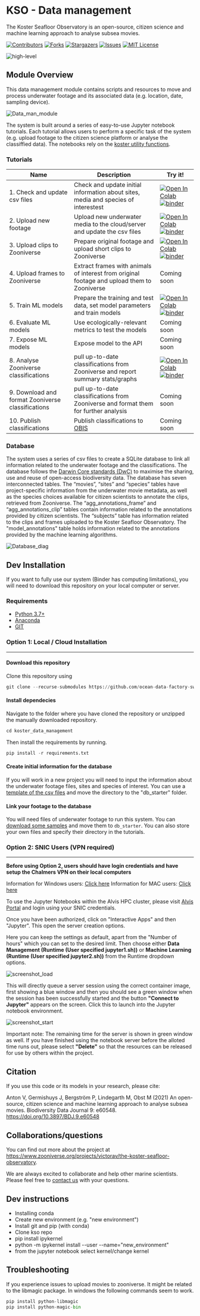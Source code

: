 # KSO - Data management

The Koster Seafloor Observatory is an open-source, citizen science and machine learning approach to analyse subsea movies.

<!-- PROJECT SHIELDS -->
<!--
*** I'm using markdown "reference style" links for readability.
*** Reference links are enclosed in brackets [ ] instead of parentheses ( ).
*** See the bottom of this document for the declaration of the reference variables
*** for contributors-url, forks-url, etc. This is an optional, concise syntax you may use.
*** https://www.markdownguide.org/basic-syntax/#reference-style-links
-->
[![Contributors][contributors-shield]][contributors-url]
[![Forks][forks-shield]][forks-url]
[![Stargazers][stars-shield]][stars-url]
[![Issues][issues-shield]][issues-url]
[![MIT License][license-shield]][license-url]

![high-level][high-level-overview]

## Module Overview
This data management module contains scripts and resources to move and process underwater footage and its associated data (e.g. location, date, sampling device). 

![Data_man_module][Data_management_module]

The system is built around a series of easy-to-use Jupyter notebook tutorials. Each tutorial allows users to perform a specific task of the system (e.g. upload footage to the citizen science platform or analyse the classiffied data). The notebooks rely on the [koster utility functions][koster_utils_repo].

### Tutorials
| Name                                              | Description                                                                                 | Try it!  | 
| ------------------------------------------------- | ------------------------------------------------------------------------------------------- | --------|
| 1. Check and update csv files                     | Check and update initial information about sites, media and species of interestest          | [![Open In Colab][colablogo]][colab_tut_1] [![binder][binderlogo]][binder_tut_1] | 
| 2. Upload new footage                             | Upload new underwater media to the cloud/server and update the csv files                    | [![Open In Colab][colablogo]][colab_tut_2] [![binder][binderlogo]][binder_tut_2] | 
| 3. Upload clips to Zooniverse                     | Prepare original footage and upload short clips to Zooniverse                               | [![Open In Colab][colablogo]][colab_tut_3] [![binder][binderlogo]][binder_tut_3] |
| 4. Upload frames to Zooniverse                    | Extract frames with animals of interest from original footage and upload them to Zooniverse | Coming soon         |
| 5. Train ML models                                | Prepare the training and test data, set model parameters and train models                   | [![Open In Colab][colablogo]][colab_tut_5] [![binder][binderlogo]][binder_tut_5] | 
| 6. Evaluate ML models                            | Use ecologically-relevant metrics to test the models                                        | Coming soon  |
| 7. Expose ML models                               | Expose model to the API                                                                     | Coming soon | 
| 8. Analyse Zooniverse classifications             | pull up-to-date classifications from Zooniverse and report summary stats/graphs             | [![Open In Colab][colablogo]][colab_tut_8] [![binder][binderlogo]][binder_tut_8] |
| 9. Download and format Zooniverse classifications | pull up-to-date classifications from Zooniverse and format them for further analysis        | Coming soon  | 
| 10. Publish classifications                       | Publish classifications to  [OBIS][OBIS-site]                                               | Coming soon  | 
  
### Database
The system uses a series of csv files to create a SQLite database to link all information related to the underwater footage and the classifications. The database follows the [Darwin Core standards (DwC)](https://dwc.tdwg.org/simple/) to maximise the sharing, use and reuse of open-access biodiversity data.
The database has seven interconnected tables. The “movies”, “sites” and “species” tables have project-specific information from the underwater movie metadata, as well as the species choices available for citizen scientists to annotate the clips, retrieved from Zooniverse. The “agg_annotations_frame” and “agg_annotations_clip” tables contain information related to the annotations provided by citizen scientists. The “subjects” table has information related to the clips and frames uploaded to the Koster Seafloor Observatory. The "model_annotations" table holds information related to the annotations provided by the machine learning algorithms. 

![Database_diag][Database_diagram]


## Dev Installation
If you want to fully use our system (Binder has computing limitations), you will need to download this repository on your local computer or server.

### Requirements
* [Python 3.7+](https://www.python.org/)
* [Anaconda](https://docs.anaconda.com/anaconda/install/index.html)
* [GIT](https://git-scm.com/downloads)

### Option 1: Local / Cloud Installation
-----------------
#### Download this repository
Clone this repository using
```python
git clone --recurse-submodules https://github.com/ocean-data-factory-sweden/koster_data_management.git
``` 

#### Install dependecies
Navigate to the folder where you have cloned the repository or unzipped the manually downloaded repository. 
```python
cd koster_data_management
```

Then install the requirements by running.
```python
pip install -r requirements.txt
```

#### Create initial information for the database 
If you will work in a new project you will need to input the information about the underwater footage files, sites and species of interest. You can use a [template of the csv files](https://drive.google.com/file/d/1PZGRoSY_UpyLfMhRphMUMwDXw4yx1_Fn/view?usp=sharing) and move the directory to the "db_starter" folder.


#### Link your footage to the database 
You will need files of underwater footage to run this system. You can [download some samples](https://drive.google.com/drive/folders/1t2ce8euh3SEU2I8uhiZN1Tu-76ZDqB6w?usp=sharing) and move them to `db_starter`. You can also store your own files and specify their directory in the tutorials.


### Option 2: SNIC Users (VPN required)

-----------------

**Before using Option 2, users should have login credentials and have setup the Chalmers VPN on their local computers**

Information for Windows users: [Click here](https://it.portal.chalmers.se/itportal/NonCDAWindows/VPN)
Information for MAC users: [Click here](https://it.portal.chalmers.se/itportal/NonCDAMac/VPN)

To use the Jupyter Notebooks within the Alvis HPC cluster, please visit [Alvis Portal](https://portal.c3se.chalmers.se) and login using your SNIC credentials. 

Once you have been authorized, click on "Interactive Apps" and then "Jupyter". This open the server creation options. 

Here you can keep the settings as default, apart from the "Number of hours" which you can set to the desired limit. Then choose either **Data Management (Runtime (User specified jupyter1.sh))** or **Machine Learning (Runtime (User specified jupyter2.sh))** from the Runtime dropdown options.

![screenshot_load][screenshot_loading]

This will directly queue a server session using the correct container image, first showing a blue window and then you should see a green window when the session has been successfully started and the button **"Connect to Jupyter"** appears on the screen. Click this to launch into the Jupyter notebook environment. 


![screenshot_start][screenshot_started]

Important note: The remaining time for the server is shown in green window as well. If you have finished using the notebook server before the alloted time runs out, please select **"Delete"** so that the resources can be released for use by others within the project. 


## Citation

If you use this code or its models in your research, please cite:

Anton V, Germishuys J, Bergström P, Lindegarth M, Obst M (2021) An open-source, citizen science and machine learning approach to analyse subsea movies. Biodiversity Data Journal 9: e60548. https://doi.org/10.3897/BDJ.9.e60548

## Collaborations/questions
You can find out more about the project at https://www.zooniverse.org/projects/victorav/the-koster-seafloor-observatory.

We are always excited to collaborate and help other marine scientists. Please feel free to [contact us](matthias.obst@marine.gu.se) with your questions.

## Dev instructions

- Installing conda 
- Create new environment (e.g. "new environment")
- Install git and pip (with conda)
- Clone kso repo
- pip install ipykernel
- python -m ipykernel install --user --name="new_environment"
- from the jupyter notebook select kernel/change kernel

## Troubleshooting

If you experience issues to upload movies to zooniverse. It might be related to the libmagic package. In windows the following commands seem to work.
```python
pip install python-libmagic
pip install python-magic-bin
```


<!-- MARKDOWN LINKS & IMAGES -->
<!-- https://www.markdownguide.org/basic-syntax/#reference-style-links -->
[contributors-shield]: https://img.shields.io/github/contributors/ocean-data-factory-sweden/koster_data_management.svg?style=for-the-badge
[contributors-url]: https://https://github.com/ocean-data-factory-sweden/koster_data_management/graphs/contributors
[forks-shield]: https://img.shields.io/github/forks/ocean-data-factory-sweden/koster_data_management.svg?style=for-the-badge
[forks-url]: https://github.com/ocean-data-factory-sweden/koster_data_management/network/members
[stars-shield]: https://img.shields.io/github/stars/ocean-data-factory-sweden/koster_data_management.svg?style=for-the-badge
[stars-url]: https://github.com/ocean-data-factory-sweden/koster_data_management/stargazers
[issues-shield]: https://img.shields.io/github/issues/ocean-data-factory-sweden/koster_data_management.svg?style=for-the-badge
[issues-url]: https://github.com/ocean-data-factory-sweden/koster_data_management/issues
[license-shield]: https://img.shields.io/github/license/ocean-data-factory-sweden/koster_data_management.svg?style=for-the-badge
[license-url]: https://github.com/ocean-data-factory-sweden/koster_data_management/blob/main/LICENSE.txt
[high-level-overview]: https://github.com/ocean-data-factory-sweden/koster_data_management/blob/main/images/high-level-overview.png?raw=true "Overview of the three main modules and the components of the Koster Seafloor Observatory"
[Data_management_module]: https://github.com/ocean-data-factory-sweden/koster_data_management/blob/main/images/Koster_data_management_module.png?raw=true
[koster_utils_repo]: https://github.com/ocean-data-factory-sweden/kso_utils
[colablogo]: https://colab.research.google.com/assets/colab-badge.svg
[binderlogo]: https://mybinder.org/badge_logo.svg
[colab_tut_1]: https://colab.research.google.com/github/ocean-data-factory-sweden/koster_data_management/blob/dev/colab_tutorials/1_Check_and_update_csv_files.ipynb
[binder_tut_1]: https://mybinder.org/v2/gh/ocean-data-factory-sweden/koster_data_management/dev
[colab_tut_2]: https://colab.research.google.com/github/ocean-data-factory-sweden/koster_data_management/blob/dev/colab_tutorials/2_Upload_new_footage.ipynb
[binder_tut_2]: https://mybinder.org/v2/gh/ocean-data-factory-sweden/koster_data_management/dev
[colab_tut_3]: https://colab.research.google.com/github/ocean-data-factory-sweden/koster_data_management/blob/dev/colab_tutorials/3_Upload_clips_to_Zooniverse.ipynb
[binder_tut_3]: https://mybinder.org/v2/gh/ocean-data-factory-sweden/koster_data_management/dev
[colab_tut_5]: https://colab.research.google.com/github/ocean-data-factory-sweden/koster_yolov4/blob/master/Colab/5_Colab_Train_Koster_ML_models.ipynb
[binder_tut_5]: https://mybinder.org/v2/gh/ocean-data-factory-sweden/koster_data_management/dev
[colab_tut_8]: https://colab.research.google.com/github/ocean-data-factory-sweden/koster_data_management/blob/dev/colab_tutorials/8_Analyse_Zooniverse_classifications.ipynb
[binder_tut_8]: https://mybinder.org/v2/gh/ocean-data-factory-sweden/koster_data_management/dev
[objdecmodule]: https://github.com/ocean-data-factory-sweden/koster_yolov4
[OBIS-site]: https://www.gbif.org/network/2b7c7b4f-4d4f-40d3-94de-c28b6fa054a6
[Database_diagram]: https://github.com/ocean-data-factory-sweden/koster_data_management/blob/main/images/Database_diagram.png?raw=true "Entity relationship diagram of the SQLite database of the Koster Seafloor Observatory"
[screenshot_loading]: https://github.com/ocean-data-factory-sweden/koster_data_management/blob/main/images/screenshot_loading.png?raw=true
[screenshot_started]: https://github.com/ocean-data-factory-sweden/koster_data_management/blob/main/images/screenshot_started.png?raw=true
